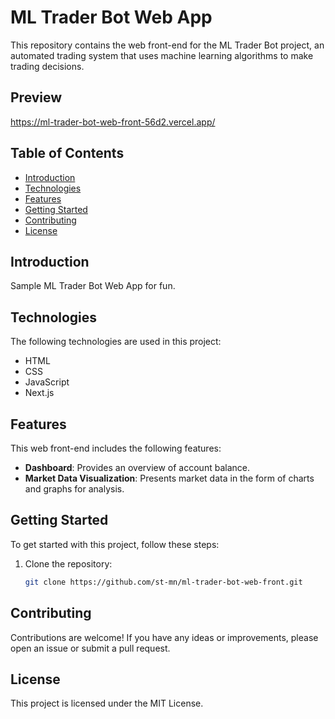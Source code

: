 # ML Trader Bot Web App

This repository contains the web front-end for the ML Trader Bot project, an automated trading system that uses machine learning algorithms to make trading decisions.

## Preview 

https://ml-trader-bot-web-front-56d2.vercel.app/ 

## Table of Contents

- [Introduction](#introduction)
- [Technologies](#technologies)
- [Features](#features)
- [Getting Started](#getting-started)
- [Contributing](#contributing)
- [License](#license)

## Introduction

Sample ML Trader Bot Web App for fun.

## Technologies

The following technologies are used in this project:

- HTML
- CSS
- JavaScript
- Next.js

## Features

This web front-end includes the following features:

- **Dashboard**: Provides an overview of account balance.
- **Market Data Visualization**: Presents market data in the form of charts and graphs for analysis.

## Getting Started

To get started with this project, follow these steps:

1. Clone the repository:

   ```bash
   git clone https://github.com/st-mn/ml-trader-bot-web-front.git

    ```

## Contributing

Contributions are welcome! If you have any ideas or improvements, please open an issue or submit a pull request.

## License

This project is licensed under the MIT License.


